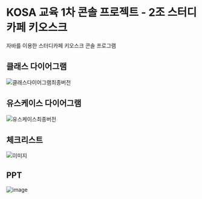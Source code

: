 # KOSA 교육 1차 콘솔 프로젝트 - 2조 스터디 카페 키오스크

자바를 이용한 스터디카페 키오스크 콘솔 프로그램

## 클래스 다이어그램
![클래스다이어그램최종버전](https://user-images.githubusercontent.com/92353613/192260758-551e9940-6aba-423e-85a5-e2ccbfd496bd.jpg)



## 유스케이스 다이어그램
![유스케이스최종버전](https://user-images.githubusercontent.com/92353613/192260863-4da9574c-ce21-4d76-ac11-af98c9e11077.jpg)


## 체크리스트
![이미지](https://user-images.githubusercontent.com/92353613/192261132-32ad4694-9b69-49f2-9b1c-030a5b12be7f.png)

## PPT
![image](https://user-images.githubusercontent.com/92353613/192261897-3e8bf870-7620-4c2c-ad87-3fba8c0705a2.png) 